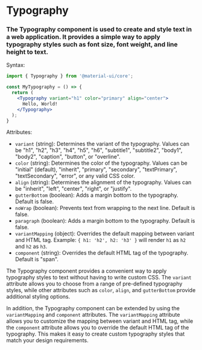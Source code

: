 # Typography
### The Typography component is used to create and style text in a web application. It provides a simple way to apply typography styles such as font size, font weight, and line height to text.

Syntax:
```jsx
import { Typography } from '@material-ui/core';

const MyTypography = () => {
  return (
    <Typography variant="h1" color="primary" align="center">
      Hello, World!
    </Typography>
  );
}
```

Attributes:
- `variant` (string): Determines the variant of the typography. Values can be "h1", "h2", "h3", "h4", "h5", "h6", "subtitle1", "subtitle2", "body1", "body2", "caption", "button", or "overline".
- `color` (string): Determines the color of the typography. Values can be "initial" (default), "inherit", "primary", "secondary", "textPrimary", "textSecondary", "error", or any valid CSS color.
- `align` (string): Determines the alignment of the typography. Values can be "inherit", "left", "center", "right", or "justify".
- `gutterBottom` (boolean): Adds a margin bottom to the typography. Default is false.
- `noWrap` (boolean): Prevents text from wrapping to the next line. Default is false.
- `paragraph` (boolean): Adds a margin bottom to the typography. Default is false.
- `variantMapping` (object): Overrides the default mapping between variant and HTML tag. Example: `{ h1: 'h2', h2: 'h3' }` will render `h1` as `h2` and `h2` as `h3`.
- `component` (string): Overrides the default HTML tag of the typography. Default is "span".

The Typography component provides a convenient way to apply typography styles to text without having to write custom CSS. The `variant` attribute allows you to choose from a range of pre-defined typography styles, while other attributes such as `color`, `align`, and `gutterBottom` provide additional styling options.

In addition, the Typography component can be extended by using the `variantMapping` and `component` attributes. The `variantMapping` attribute allows you to customize the mapping between variant and HTML tag, while the `component` attribute allows you to override the default HTML tag of the typography. This makes it easy to create custom typography styles that match your design requirements.